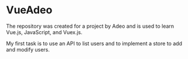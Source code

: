 # VueAdeo

The repository was created for a project by Adeo and is used to learn Vue.js, JavaScript, and Vuex.js.

My first task is to use an API to list users and to implement a store to add and modify users.